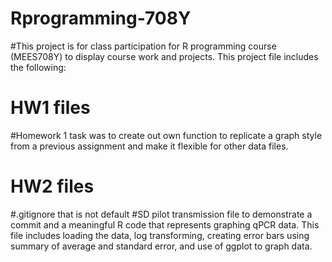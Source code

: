 # Rprogramming-708Y
#This project is for class participation for R programming course (MEES708Y) to display course work and projects. This project file includes the following: 

# HW1 files
#Homework 1 task was to create out own function to replicate a graph style from a previous assignment and make it flexible for other data files. 

# HW2 files 
#.gitignore that is not default
#SD pilot transmission file to demonstrate a commit and a meaningful R code that represents graphing qPCR data. This file includes loading the data, log transforming, creating error bars using summary of average and standard error, and use of ggplot to graph data. 
